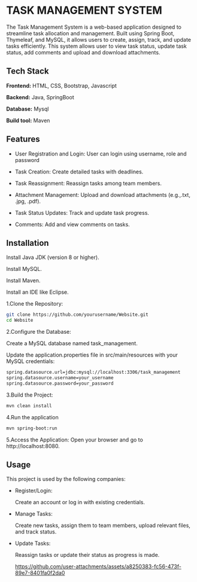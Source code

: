 
# TASK MANAGEMENT SYSTEM

The Task Management System is a web-based application designed to streamline task allocation and management. Built using Spring Boot, Thymeleaf, and MySQL, it allows users to create, assign, track, and update tasks efficiently. This system allows user to view task status, update task status, add comments and upload and download attachments. 


## Tech Stack

**Frontend:**  HTML, CSS, Bootstrap, Javascript


**Backend:** Java, SpringBoot

**Database:** Mysql

**Build tool:** Maven




## Features

- User Registration and Login: User can login using username, role and password

- Task Creation: Create detailed tasks with deadlines.

- Task Reassignment: Reassign tasks among team members.

- Attachment Management: Upload and download attachments (e.g.,.txt, .jpg, .pdf).

- Task Status Updates: Track and update task progress.

- Comments: Add and view comments on tasks.



## Installation

Install Java JDK (version 8 or higher).

Install MySQL.

Install Maven.

Install an IDE like  Eclipse.

1.Clone the Repository:

```bash
git clone https://github.com/yourusername/Website.git
cd Website 

```
2.Configure the Database:

Create a MySQL database named task_management.

Update the application.properties file in src/main/resources with your MySQL credentials:

```bash
spring.datasource.url=jdbc:mysql://localhost:3306/task_management
spring.datasource.username=your_username
spring.datasource.password=your_password

```
3.Build the Project:

```bash
mvn clean install

```

4.Run the application

```bash
mvn spring-boot:run

```

5.Access the Application: Open your browser and go to http://localhost:8080.




    
## Usage

This project is used by the following companies:

- Register/Login:
  
  Create an account or log in with existing credentials.

- Manage Tasks:
  
  Create new tasks, assign them to team members, upload     relevant files, and track status.

- Update Tasks:
  
  Reassign tasks or update their status as progress is made.


  https://github.com/user-attachments/assets/a8250383-fc56-473f-89e7-8401fa0f2da0




